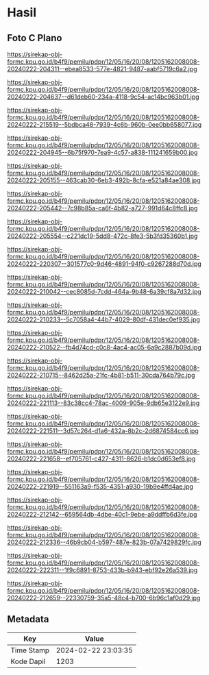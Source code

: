 # Hasil

## Foto C Plano

https://sirekap-obj-formc.kpu.go.id/b4f9/pemilu/pdpr/12/05/16/20/08/1205162008008-20240222-204311--ebea8533-577e-4821-9487-aabf5719c6a2.jpg

https://sirekap-obj-formc.kpu.go.id/b4f9/pemilu/pdpr/12/05/16/20/08/1205162008008-20240222-204637--d61deb60-234a-4118-9c54-ac14bc963b01.jpg

https://sirekap-obj-formc.kpu.go.id/b4f9/pemilu/pdpr/12/05/16/20/08/1205162008008-20240222-215519--5bdbca48-7939-4c6b-960b-0ee0bb658077.jpg

https://sirekap-obj-formc.kpu.go.id/b4f9/pemilu/pdpr/12/05/16/20/08/1205162008008-20240222-204945--6b75f970-7ea9-4c57-a838-111241659b00.jpg

https://sirekap-obj-formc.kpu.go.id/b4f9/pemilu/pdpr/12/05/16/20/08/1205162008008-20240222-205155--463cab30-6eb3-492b-8cfa-e521a84ae308.jpg

https://sirekap-obj-formc.kpu.go.id/b4f9/pemilu/pdpr/12/05/16/20/08/1205162008008-20240222-205442--7c98b85a-ca6f-4b82-a727-991d64c8ffc8.jpg

https://sirekap-obj-formc.kpu.go.id/b4f9/pemilu/pdpr/12/05/16/20/08/1205162008008-20240222-205554--c221dc19-5dd8-472c-8fe3-5b3fd35360b1.jpg

https://sirekap-obj-formc.kpu.go.id/b4f9/pemilu/pdpr/12/05/16/20/08/1205162008008-20240222-220307--301577c0-9d46-4891-94f0-c9267288d70d.jpg

https://sirekap-obj-formc.kpu.go.id/b4f9/pemilu/pdpr/12/05/16/20/08/1205162008008-20240222-210042--cec8085d-7cdd-464a-9b48-6a39cf8a7d32.jpg

https://sirekap-obj-formc.kpu.go.id/b4f9/pemilu/pdpr/12/05/16/20/08/1205162008008-20240222-210233--5c7058a4-44b7-4029-80df-431dec0ef935.jpg

https://sirekap-obj-formc.kpu.go.id/b4f9/pemilu/pdpr/12/05/16/20/08/1205162008008-20240222-210522--fb4d74cd-c0c8-4ac4-ac05-6a9c2887b09d.jpg

https://sirekap-obj-formc.kpu.go.id/b4f9/pemilu/pdpr/12/05/16/20/08/1205162008008-20240222-210715--8462d25a-21fc-4b81-b511-30cda764b79c.jpg

https://sirekap-obj-formc.kpu.go.id/b4f9/pemilu/pdpr/12/05/16/20/08/1205162008008-20240222-221113--83c38cc4-78ac-4009-905e-9db65e3122e9.jpg

https://sirekap-obj-formc.kpu.go.id/b4f9/pemilu/pdpr/12/05/16/20/08/1205162008008-20240222-221511--3d57c264-d1a6-432a-8b2c-2d6874584cc6.jpg

https://sirekap-obj-formc.kpu.go.id/b4f9/pemilu/pdpr/12/05/16/20/08/1205162008008-20240222-221658--ef705761-c427-4311-8626-b1dc0d653ef8.jpg

https://sirekap-obj-formc.kpu.go.id/b4f9/pemilu/pdpr/12/05/16/20/08/1205162008008-20240222-221919--551163a9-f535-4351-a930-19b9e4ffd4ae.jpg

https://sirekap-obj-formc.kpu.go.id/b4f9/pemilu/pdpr/12/05/16/20/08/1205162008008-20240222-212142--659564db-4dbe-40c1-9ebe-a9ddffb6d3fe.jpg

https://sirekap-obj-formc.kpu.go.id/b4f9/pemilu/pdpr/12/05/16/20/08/1205162008008-20240222-212336--46b9cb04-b597-487e-823b-07a7429829fc.jpg

https://sirekap-obj-formc.kpu.go.id/b4f9/pemilu/pdpr/12/05/16/20/08/1205162008008-20240222-222311--1f9c6891-8753-433b-b943-ebf92e26a539.jpg

https://sirekap-obj-formc.kpu.go.id/b4f9/pemilu/pdpr/12/05/16/20/08/1205162008008-20240222-212659--22330759-35a5-48c4-b700-6b96c1af0d29.jpg


## Metadata

| Key        | Value               |
| ---------- | ------------------- |
| Time Stamp | 2024-02-22 23:03:35 |
| Kode Dapil | 1203                |



